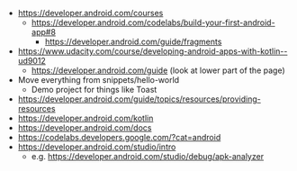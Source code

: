 * https://developer.android.com/courses
    * https://developer.android.com/codelabs/build-your-first-android-app#8
        * https://developer.android.com/guide/fragments
* https://www.udacity.com/course/developing-android-apps-with-kotlin--ud9012
    * https://developer.android.com/guide (look at lower part of the page)
* Move everything from snippets/hello-world
    * Demo project for things like Toast
* https://developer.android.com/guide/topics/resources/providing-resources
* https://developer.android.com/kotlin
* https://developer.android.com/docs
* https://codelabs.developers.google.com/?cat=android
* https://developer.android.com/studio/intro
	* e.g. https://developer.android.com/studio/debug/apk-analyzer
